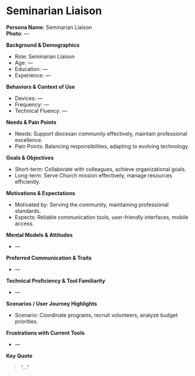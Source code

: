 # Seminarian Liaison

**Persona Name**: Seminarian Liaison  
**Photo**: —  

**Background & Demographics**  
- Role: Seminarian Liaison  
- Age: —  
- Education: —  
- Experience: —  

**Behaviors & Context of Use**  
- Devices: —  
- Frequency: —  
- Technical Fluency: —  

**Needs & Pain Points**  
- Needs: Support diocesan community effectively, maintain professional excellence.  
- Pain Points: Balancing responsibilities, adapting to evolving technology.  

**Goals & Objectives**  
- Short-term: Collaborate with colleagues, achieve organizational goals.  
- Long-term: Serve Church mission effectively, manage resources efficiently.  

**Motivations & Expectations**  
- Motivated by: Serving the community, maintaining professional standards.  
- Expects: Reliable communication tools, user-friendly interfaces, mobile access.  

**Mental Models & Attitudes**  
- —  

**Preferred Communication & Traits**  
- —  

**Technical Proficiency & Tool Familiarity**  
- —  

**Scenarios / User Journey Highlights**  
- Scenario: Coordinate programs, recruit volunteers, analyze budget priorities.  

**Frustrations with Current Tools**  
- —  

**Key Quote**  
> "…"  